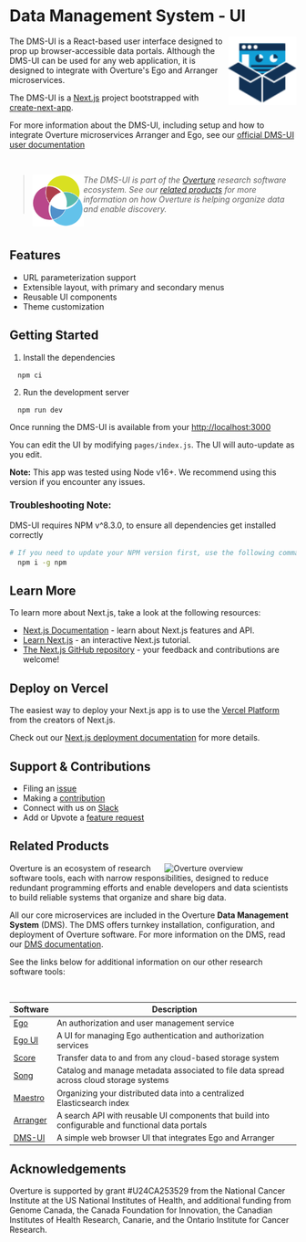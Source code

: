 # Data Management System - UI

<div>
<img align="right" width="120vw" src="productDMS.svg" alt="arranger-logo"/>
</div>

The DMS-UI is a React-based user interface designed to prop up browser-accessible data portals. Although the DMS-UI can be used for any web application, it is designed to integrate with Overture's Ego and Arranger microservices.

The DMS-UI is a [Next.js](https://nextjs.org/) project bootstrapped with [create-next-app](https://github.com/vercel/next.js/tree/canary/packages/create-next-app).

For more information about the DMS-UI, including setup and how to integrate Overture microservices Arranger and Ego, see our [official DMS-UI user documentation](https://www.overture.bio/documentation/dms-ui/)

<!--Blockqoute-->

</br>

> <div>
> <img align="left" src="ov-logo.png" height="90"/>
> </div>
>
> _The DMS-UI is part of the [Overture](https://www.overture.bio/) research software ecosystem. See our [related products](#related-products) for more information on how Overture is helping organize data and enable discovery._

<!--Blockqoute-->

</br>

## Features

- URL parameterization support
- Extensible layout, with primary and secondary menus
- Reusable UI components
- Theme customization

## Getting Started

1. Install the dependencies

```shell
  npm ci
```

2. Run the development server

```shell
  npm run dev
```

Once running the DMS-UI is available from your [http://localhost:3000](http://localhost:3000)

You can edit the UI by modifying `pages/index.js`. The UI will auto-update as you edit.

**Note:** This app was tested using Node v16+. We recommend using this version if you encounter any issues.

### Troubleshooting Note:

DMS-UI requires NPM v^8.3.0, to ensure all dependencies get installed correctly

```bash
# If you need to update your NPM version first, use the following command:
  npm i -g npm
```

## Learn More

To learn more about Next.js, take a look at the following resources:

- [Next.js Documentation](https://nextjs.org/docs) - learn about Next.js features and API.
- [Learn Next.js](https://nextjs.org/learn) - an interactive Next.js tutorial.
- [The Next.js GitHub repository](https://github.com/vercel/next.js/) - your feedback and contributions are welcome!

## Deploy on Vercel

The easiest way to deploy your Next.js app is to use the [Vercel Platform](https://vercel.com/import?utm_medium=default-template&filter=next.js&utm_source=create-next-app&utm_campaign=create-next-app-readme) from the creators of Next.js.

Check out our [Next.js deployment documentation](https://nextjs.org/docs/deployment) for more details.

## Support & Contributions

- Filing an [issue](https://github.com/overture-stack/dms-ui/issues)
- Making a [contribution](CONTRIBUTING.md)
- Connect with us on [Slack](https://overture-bio.slack.com/)
- Add or Upvote a [feature request](https://github.com/overture-stack/dms-ui/issues?q=is%3Aopen+is%3Aissue+label%3Anew-feature+sort%3Areactions-%2B1-desc)

## Related Products

<div>
  <img align="right" alt="Overture overview" src="https://www.overture.bio/static/124ca0fede460933c64fe4e50465b235/a6d66/system-diagram.png" width="45%" hspace="5">
</div>

Overture is an ecosystem of research software tools, each with narrow responsibilities, designed to reduce redundant programming efforts and enable developers and data scientists to build reliable systems that organize and share big data.

All our core microservices are included in the Overture **Data Management System** (DMS). The DMS offers turnkey installation, configuration, and deployment of Overture software. For more information on the DMS, read our [DMS documentation](https://www.overture.bio/documentation/dms/).

See the links below for additional information on our other research software tools:

</br>

|Software|Description|
|---|---|
|[Ego](https://github.com/overture-stack/ego)|An authorization and user management service|
|[Ego UI](https://github.com/overture-stack/ego-ui)|A UI for managing Ego authentication and authorization services|
|[Score](https://github.com/overture-stack/score)| Transfer data to and from any cloud-based storage system|
|[Song](https://github.com/overture-stack/song)|Catalog and manage metadata associated to file data spread across cloud storage systems|
|[Maestro](https://github.com/overture-stack/maestro)|Organizing your distributed data into a centralized Elasticsearch index|
|[Arranger](https://github.com/overture-stack/arranger)|A search API with reusable UI components that build into configurable and functional data portals|
|[DMS-UI](https://github.com/overture-stack/dms-ui)|A simple web browser UI that integrates Ego and Arranger|

## Acknowledgements

Overture is supported by grant #U24CA253529 from the National Cancer Institute at the US National Institutes of Health, and additional funding from Genome Canada, the Canada Foundation for Innovation, the Canadian Institutes of Health Research, Canarie, and the Ontario Institute for Cancer Research.
